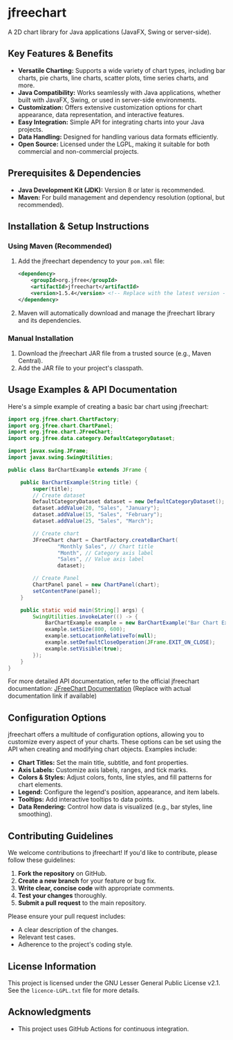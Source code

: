 # jfreechart

A 2D chart library for Java applications (JavaFX, Swing or server-side).

## Key Features & Benefits

*   **Versatile Charting:** Supports a wide variety of chart types, including bar charts, pie charts, line charts, scatter plots, time series charts, and more.
*   **Java Compatibility:** Works seamlessly with Java applications, whether built with JavaFX, Swing, or used in server-side environments.
*   **Customization:** Offers extensive customization options for chart appearance, data representation, and interactive features.
*   **Easy Integration:** Simple API for integrating charts into your Java projects.
*   **Data Handling:** Designed for handling various data formats efficiently.
*   **Open Source:** Licensed under the LGPL, making it suitable for both commercial and non-commercial projects.

## Prerequisites & Dependencies

*   **Java Development Kit (JDK):** Version 8 or later is recommended.
*   **Maven:** For build management and dependency resolution (optional, but recommended).

## Installation & Setup Instructions

### Using Maven (Recommended)

1.  Add the jfreechart dependency to your `pom.xml` file:

    ```xml
    <dependency>
        <groupId>org.jfree</groupId>
        <artifactId>jfreechart</artifactId>
        <version>1.5.4</version> <!-- Replace with the latest version -->
    </dependency>
    ```

2.  Maven will automatically download and manage the jfreechart library and its dependencies.

### Manual Installation

1.  Download the jfreechart JAR file from a trusted source (e.g., Maven Central).
2.  Add the JAR file to your project's classpath.

## Usage Examples & API Documentation

Here's a simple example of creating a basic bar chart using jfreechart:

```java
import org.jfree.chart.ChartFactory;
import org.jfree.chart.ChartPanel;
import org.jfree.chart.JFreeChart;
import org.jfree.data.category.DefaultCategoryDataset;

import javax.swing.JFrame;
import javax.swing.SwingUtilities;

public class BarChartExample extends JFrame {

    public BarChartExample(String title) {
        super(title);
        // Create dataset
        DefaultCategoryDataset dataset = new DefaultCategoryDataset();
        dataset.addValue(20, "Sales", "January");
        dataset.addValue(15, "Sales", "February");
        dataset.addValue(25, "Sales", "March");

        // Create chart
        JFreeChart chart = ChartFactory.createBarChart(
                "Monthly Sales", // Chart title
                "Month", // Category axis label
                "Sales", // Value axis label
                dataset);

        // Create Panel
        ChartPanel panel = new ChartPanel(chart);
        setContentPane(panel);
    }

    public static void main(String[] args) {
        SwingUtilities.invokeLater(() -> {
            BarChartExample example = new BarChartExample("Bar Chart Example");
            example.setSize(800, 600);
            example.setLocationRelativeTo(null);
            example.setDefaultCloseOperation(JFrame.EXIT_ON_CLOSE);
            example.setVisible(true);
        });
    }
}
```

For more detailed API documentation, refer to the official jfreechart documentation: [JFreeChart Documentation](https://www.jfree.org/jfreechart/) (Replace with actual documentation link if available)

## Configuration Options

jfreechart offers a multitude of configuration options, allowing you to customize every aspect of your charts.  These options can be set using the API when creating and modifying chart objects. Examples include:

*   **Chart Titles:** Set the main title, subtitle, and font properties.
*   **Axis Labels:** Customize axis labels, ranges, and tick marks.
*   **Colors & Styles:** Adjust colors, fonts, line styles, and fill patterns for chart elements.
*   **Legend:** Configure the legend's position, appearance, and item labels.
*   **Tooltips:** Add interactive tooltips to data points.
*   **Data Rendering:** Control how data is visualized (e.g., bar styles, line smoothing).

## Contributing Guidelines

We welcome contributions to jfreechart! If you'd like to contribute, please follow these guidelines:

1.  **Fork the repository** on GitHub.
2.  **Create a new branch** for your feature or bug fix.
3.  **Write clear, concise code** with appropriate comments.
4.  **Test your changes** thoroughly.
5.  **Submit a pull request** to the main repository.

Please ensure your pull request includes:

*   A clear description of the changes.
*   Relevant test cases.
*   Adherence to the project's coding style.

## License Information

This project is licensed under the GNU Lesser General Public License v2.1.  See the `licence-LGPL.txt` file for more details.

## Acknowledgments

*   This project uses GitHub Actions for continuous integration.
